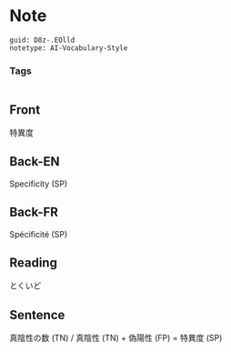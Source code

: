 # Note
```
guid: D8z-.EOlld
notetype: AI-Vocabulary-Style
```

### Tags
```
```

## Front
特異度

## Back-EN
Specificity (SP)

## Back-FR
Spécificité (SP)

## Reading
とくいど

## Sentence
真陰性の数 (TN) / 真陰性 (TN) + 偽陽性 (FP) = 特異度 (SP)
